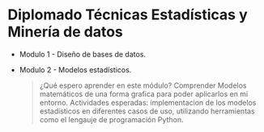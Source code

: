 # Diplomado Técnicas Estadísticas y Minería de datos

- Modulo 1 - Diseño de bases de datos.

- Modulo 2 - Modelos estadísticos.

   > ¿Qué espero aprender en este módulo? Comprender Modelos matemáticos de una forma grafica para poder aplicarlos en mi entorno.
   > Actividades esperadas: implementacion de los modelos estadísticos en diferentes casos de uso, utilizando herramientas como el lengauje de programación Python.
